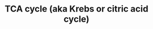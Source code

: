 ---
annotations:
- id: PW:0000026
  parent: classic metabolic pathway
  type: Pathway Ontology
  value: citric acid cycle pathway
- id: PW:0000002
  parent: classic metabolic pathway
  type: Pathway Ontology
  value: classic metabolic pathway
- id: PW:0000026
  parent: classic metabolic pathway
  type: Pathway Ontology
  value: citric acid cycle pathway
authors:
- Kdahlquist
- MaintBot
- MartijnVanIersel
- AlexanderPico
- Thomas
- N.Fidelman
- Khanspers
- Ray Andrews II
- HarmNijveen
- Mdstobbe
- Smhouten
- Ddigles
- Egonw
- DeSl
- Finterly
- Eweitz
citedin:
- link: PMC8879554
  title: Network-Assisted Systems Biology Analysis of the Mitochondrial Proteome in
    a Pre-Clinical Model of Ischemia, Revascularization and Post-Conditioning (2022)
- link: PMC8751594
  title: DNA methylation of ARHGAP30 is negatively associated with ARHGAP30 expression
    in lung adenocarcinoma, which reduces tumor immunity and is detrimental to patient
    survival (2021)
- link: PMC8728246
  title: ConsensusPathDB 2022: molecular interactions update as a resource for network
    biology (2022)
- link: PMC8375987
  title: Ten simple rules for creating reusable pathway models for computational analysis
    and visualization (2021)
- link: PMC6034334
  title: Exploring the cellular network of metabolic flexibility in the adipose tissue
    (2018)
- link: PMC5850959
  title: Pathway analysis of transcriptomic data shows immunometabolic effects of
    vitamin D (2018)
- link: PMC4936987
  title: Transcriptional reprogramming of metabolic pathways in critically ill patients
    (2016)
description: 'The [[wikipedia:citric_acid_cycle|citric acid cycle]], also known as
  the tricarboxylic acid cycle (TCA cycle) or the Krebs cycle, (or rarely, the Szent-Gyorgyi-Krebs
  cycle) is a series of enzyme-catalysed chemical reactions of central importance
  in all living cells that use oxygen as part of cellular respiration. In eukaryotes,
  the citric acid cycle occurs in the matrix of the mitochondrion. The components
  and reactions of the citric acid cycle were established by seminal work from both
  [[wikipedia:Albert_Szent-Gyorgyi|Albert Szent-Gyorgyi]] and [[wikipedia:Hans_Krebs|Hans
  Krebs]].  Source: Wikipedia ([[wikipedia:citric_acid_cycle]])  Proteins on this
  pathway have targeted assays available via the [https://assays.cancer.gov/available_assays?wp_id=WP78
  CPTAC Assay Portal].'
last-edited: 2021-06-16
ndex: 777a58ae-8b60-11eb-9e72-0ac135e8bacf
organisms:
- Homo sapiens
redirect_from:
- /index.php/Pathway:WP78
- /instance/WP78
- /instance/WP78_r119082
revision: r119082
schema-jsonld:
- '@context': https://schema.org/
  '@id': https://wikipathways.github.io/pathways/WP78.html
  '@type': Dataset
  creator:
    '@type': Organization
    name: WikiPathways
  description: 'The [[wikipedia:citric_acid_cycle|citric acid cycle]], also known
    as the tricarboxylic acid cycle (TCA cycle) or the Krebs cycle, (or rarely, the
    Szent-Gyorgyi-Krebs cycle) is a series of enzyme-catalysed chemical reactions
    of central importance in all living cells that use oxygen as part of cellular
    respiration. In eukaryotes, the citric acid cycle occurs in the matrix of the
    mitochondrion. The components and reactions of the citric acid cycle were established
    by seminal work from both [[wikipedia:Albert_Szent-Gyorgyi|Albert Szent-Gyorgyi]]
    and [[wikipedia:Hans_Krebs|Hans Krebs]].  Source: Wikipedia ([[wikipedia:citric_acid_cycle]])  Proteins
    on this pathway have targeted assays available via the [https://assays.cancer.gov/available_assays?wp_id=WP78
    CPTAC Assay Portal].'
  keywords:
  - (S)-malate
  - 2-oxoglutarate
  - ACO2
  - ADP
  - ATP
  - CO2
  - CS
  - CoA
  - D-threo-Isocitrate
  - DLD
  - DLST
  - FH
  - GDP
  - GTP
  - IDH2
  - IDH3A
  - IDH3B
  - IDH3G
  - MDH2
  - NAD
  - NADH
  - NADP
  - NADPH
  - OGDH
  - Pi
  - SDHA
  - SDHB
  - SDHC
  - SDHD
  - SUCLA2
  - SUCLG1
  - SUCLG2
  - acetyl-CoA
  - cis-aconitate
  - citrate
  - fumarate
  - oxaloacetate
  - succinate
  - succinyl-CoA
  - ubiquinol-10
  - ubiquinone-10
  - water
  license: CC0
  name: TCA cycle (aka Krebs or citric acid cycle)
seo: CreativeWork
title: TCA cycle (aka Krebs or citric acid cycle)
wpid: WP78
---